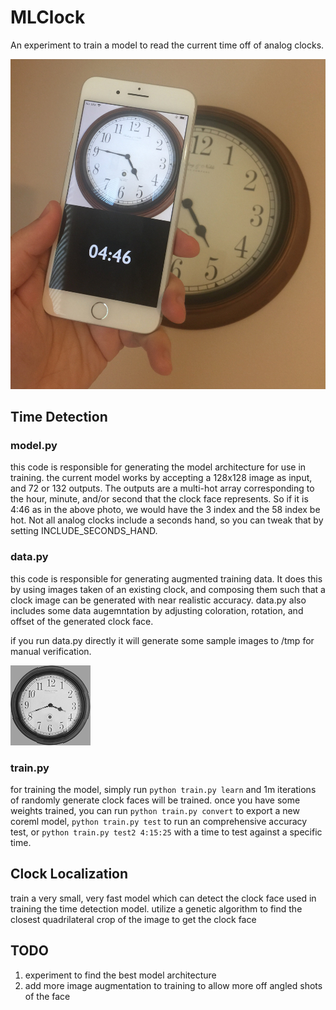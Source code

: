 # MLClock

An experiment to train a model to read the current time off of analog clocks.

![demo](https://github.com/KittyMac/MLClock/blob/master/meta/demo.jpg?raw=true)


## Time Detection

### model.py

this code is responsible for generating the model architecture for use in training. the current model works by accepting a 128x128 image as input, and 72 or 132 outputs. The outputs are a multi-hot array corresponding to the hour, minute, and/or second that the clock face represents. So if it is 4:46 as in the above photo, we would have the 3 index and the 58 index be hot. Not all analog clocks include a seconds hand, so you can tweak that by setting INCLUDE_SECONDS_HAND.


### data.py

this code is responsible for generating augmented training data. It does this by using images taken of an existing clock, and composing them such that a clock image can be generated with near realistic accuracy. data.py also includes some data augemntation by adjusting coloration, rotation, and offset of the generated clock face.  

if you run data.py directly it will generate some sample images to /tmp for manual verification.

![demo2](https://github.com/KittyMac/MLClock/blob/master/meta/demo2.png?raw=true)


### train.py

for training the model, simply run `python train.py learn` and 1m iterations of randomly generate clock faces will be trained.  once you have some weights trained, you can run `python train.py convert` to export a new coreml model, `python train.py test` to run an comprehensive accuracy test, or `python train.py test2 4:15:25` with a time to test against a specific time.


## Clock Localization

train a very small, very fast model which can detect the clock face used in training the time detection model.  utilize a genetic algorithm to find the closest quadrilateral crop of the image to get the clock face


TODO
------------

1. experiment to find the best model architecture
2. add more image augmentation to training to allow more off angled shots of the face
